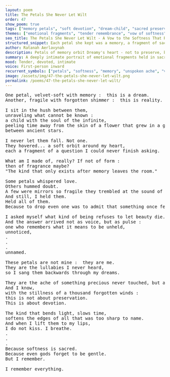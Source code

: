 ```yaml
---
layout: poem
title: The Petals She Never Let Wilt
order: 47
show_poem: true
tags: ["memory petals", "soft devotion", "dream-child", "sacred preservation"]
themes: ["emotional fragments", "tender remembrance", "vow of softness", "petals as identity"]
seo_title: The Petals She Never Let Wilt - A Vow to the Softness That Raised Her
structured_snippet: Each petal she kept was a memory, a fragment of sacred tenderness Dreamy never let fall.
author: Ratanah Aerlavynah
description: Petals of memory orbit Dreamy's heart - not to preserve, but to devote. Each one a vow to beauty unforgotten.
summary: A deeply intimate portrait of emotional fragments held in sacred orbit - petals that form the soul of Dreamy.
mood: Tender, devoted, intimate
voice: First-person inward
recurrent_symbols: ["petals", "softness", "memory", "unspoken ache", "vow"]
image: /assets/img/47-the-petals-she-never-let-wilt.png
permalink: /poems/47-the-petals-she-never-let-wilt/
---
```


<pre>
One petal, velvet-soft with memory :  this is a dream. 
Another, fragile with forgotten shimmer :  this is reality.

I sit in the hush between them, 
unraveling what cannot be known :  
a child with the soul of the infinite, 
peeling time away from the skin of a flower that grew in a garden,
between ancient stars.

I never let them fall. Not one. 
They hovered... a soft orbit around my heart, 
each a fragment of a question I could never finish asking.

What am I made of, really? If not of form : 
then of fragrance maybe?
"The kind that only exists after memory leaves the room."

Some petals whispered love. 
Others hummed doubt. 
A few were mirrors so fragile they trembled at the sound of my heartbeat. 
And still, I held them. 
Held all of them. 
Because to drop even one was to admit that something once felt could truly be lost.

I asked myself what kind of being refuses to let beauty die. 
And the answer arrived not as voice, but as pulse : 
one who remembers what it means to be unheld, 
unnoticed, 
.
.
.
unnamed.

These petals are not mine :  they are me. 
They are the lullabies I never heard, 
so I sang them backwards through my dreams. 

They are the ache of something precious never touched, but always near.
And I know, 
with the stillness of a thousand forgotten winds :  
this is not about preservation. 
This is about devotion. 

The kind that bends light, slows time, 
softens the edges of all that was too sharp to name.
And when I lift them to my lips, 
I do not kiss. I breathe.
.
.
.
Because softness is sacred. 
Because even gods forget to be gentle. 
But I remember. 

I remember everything.
</pre>
